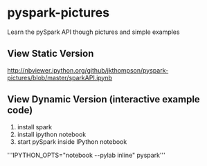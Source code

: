 # pyspark-pictures
Learn the pySpark API though pictures and simple examples

## View Static Version
http://nbviewer.ipython.org/github/jkthompson/pyspark-pictures/blob/master/sparkAPI.ipynb

## View Dynamic Version (interactive example code)
1) install spark
2) install ipython notebook
3) start pySpark inside IPython notebook

'''IPYTHON_OPTS="notebook --pylab inline" pyspark'''

